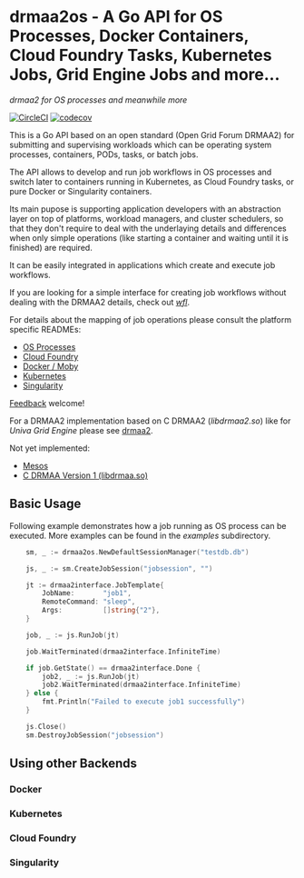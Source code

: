 # drmaa2os - A Go API for OS Processes, Docker Containers, Cloud Foundry Tasks, Kubernetes Jobs, Grid Engine Jobs and more...

_drmaa2 for OS processes and meanwhile more_

[![CircleCI](https://circleci.com/gh/dgruber/drmaa2os.svg?style=svg)](https://circleci.com/gh/dgruber/drmaa2os)
[![codecov](https://codecov.io/gh/dgruber/drmaa2os/branch/master/graph/badge.svg)](https://codecov.io/gh/dgruber/drmaa2os)

This is a Go API based on an open standard (Open Grid Forum DRMAA2) for submitting and
supervising workloads which can be operating system processes, containers, PODs, tasks,
or batch jobs.

The API allows to develop and run job workflows in OS processes and switch later to 
containers running in Kubernetes, as Cloud Foundry tasks, or pure Docker or
Singularity containers.

Its main pupose is supporting application developers with an abstraction layer on top of 
platforms, workload managers, and cluster schedulers, so that they don't require to deal
with the underlaying details and differences when only simple operations (like starting 
a container and waiting until it is finished) are required. 

It can be easily integrated in applications which create and execute job workflows.

If you are looking for a simple interface for creating job workflows without dealing
with the DRMAA2 details, check out [*wfl*](https://github.com/dgruber/wfl).

For details about the mapping of job operations please consult the platform specific READMEs:

  * [OS Processes](pkg/jobtracker/simpletracker/README.md)
  * [Cloud Foundry](pkg/jobtracker/cftracker/README.md)
  * [Docker / Moby](pkg/jobtracker/dockertracker/README.md)
  * [Kubernetes](pkg/jobtracker/kubernetestracker/README.md)
  * [Singularity](pkg/jobtracker/singularity/README.md)

[Feedback](mailto:info@gridengine.eu) welcome!

For a DRMAA2 implementation based on C DRMAA2 (_libdrmaa2.so_) like for *Univa Grid Engine* please
see [drmaa2](https://github.com/dgruber/drmaa2).

Not yet implemented:

  * [Mesos](pkg/jobtracker/mesostracker/README.md)
  * [C DRMAA Version 1 (libdrmaa.so)](pkg/jobtracker/libdrmaa/README.md)

## Basic Usage

Following example demonstrates how a job running as OS process can be executed. More examples can be found in the _examples_ subdirectory. 

```go
	sm, _ := drmaa2os.NewDefaultSessionManager("testdb.db")

	js, _ := sm.CreateJobSession("jobsession", "")

	jt := drmaa2interface.JobTemplate{
		JobName:       "job1",
		RemoteCommand: "sleep",
		Args:          []string{"2"},
	}

	job, _ := js.RunJob(jt)

	job.WaitTerminated(drmaa2interface.InfiniteTime)

	if job.GetState() == drmaa2interface.Done {
		job2, _ := js.RunJob(jt)
		job2.WaitTerminated(drmaa2interface.InfiniteTime)
	} else {
		fmt.Println("Failed to execute job1 successfully")
	}

	js.Close()
	sm.DestroyJobSession("jobsession")
```

## Using other Backends

### Docker

### Kubernetes

### Cloud Foundry

### Singularity





